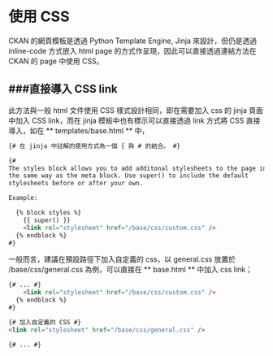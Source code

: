 # 使用 CSS

<script type="text/javascript" src="../js/general.js"></script>

CKAN 的網頁模板是透過 Python Template Engine, Jinja 來設計，但仍是透過 inline-code 方式嵌入 html page 的方式作呈現，因此可以直接透過連結方法在 CKAN 的 page 中使用 CSS。

###直接導入 CSS link
---

此方法與一般 html 文件使用 CSS 樣式設計相同，即在需要加入 css 的 jinja 頁面中加入 CSS link，而在 jinja 模板中也有標示可以直接透過 link 方式將 CSS 直接導入，如在 ** templates/base.html ** 中，

```Html
{# 在 jinja 中註解的使用方式為一個 { 與 # 的結合。 #}

{#
The styles block allows you to add additonal stylesheets to the page in
the same way as the meta block. Use super() to include the default
stylesheets before or after your own.

Example:

  {% block styles %}
    {{ super() }}
    <link rel="stylesheet" href="/base/css/custom.css" />
  {% endblock %}
#}
```

一般而言，建議在預設路徑下加入自定義的 css，以 general.css 放置於 /base/css/general.css 為例，可以直接在 ** base.html ** 中加入 css link；

```Html
{# ... #}
    <link rel="stylesheet" href="/base/css/custom.css" />
  {% endblock %}
#}

{# 加入自定義的 CSS #}
<link rel="stylesheet" href="/base/css/general.css" />

{# ... #}
```
